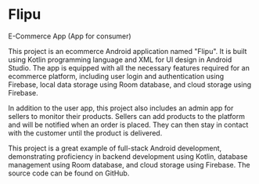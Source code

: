 # Flipu
E-Commerce App (App for consumer)

This project is an ecommerce Android application named "Flipu". It is built using Kotlin programming language and XML for UI design in Android Studio. The app is equipped with all the necessary features required for an ecommerce platform, including user login and authentication using Firebase, local data storage using Room database, and cloud storage using Firebase.

In addition to the user app, this project also includes an admin app for sellers to monitor their products. Sellers can add products to the platform and will be notified when an order is placed. They can then stay in contact with the customer until the product is delivered.

This project is a great example of full-stack Android development, demonstrating proficiency in backend development using Kotlin, database management using Room database, and cloud storage using Firebase. The source code can be found on GitHub.
